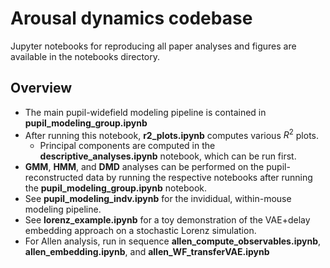 # Arousal dynamics codebase
Jupyter notebooks for reproducing all paper analyses and figures are available in the notebooks directory.

## Overview
* The main pupil-widefield modeling pipeline is contained in **pupil_modeling_group.ipynb**
* After running this notebook, **r2_plots.ipynb** computes various $R^2$ plots.
  * Principal components are computed in the **descriptive_analyses.ipynb** notebook, which can be run first.
* **GMM**, **HMM**, and **DMD** analyses can be performed on the pupil-reconstructed data by running the respective notebooks after running the **pupil_modeling_group.ipynb** notebook.
* See **pupil_modeling_indv.ipynb** for the invididual, within-mouse modeling pipeline.
* See **lorenz_example.ipynb** for a toy demonstration of the VAE+delay embedding approach on a stochastic Lorenz simulation.
* For Allen analysis, run in sequence **allen_compute_observables.ipynb**, **allen_embedding.ipynb**, and **allen_WF_transferVAE.ipynb**

